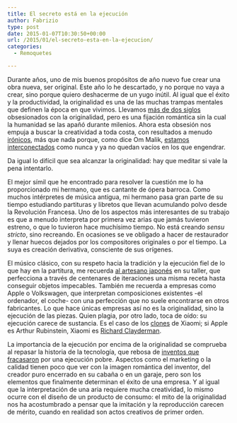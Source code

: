 ```yaml
---
title: El secreto está en la ejecución
author: Fabrizio
type: post
date: 2015-01-07T10:30:50+00:00
url: /2015/01/el-secreto-esta-en-la-ejecucion/
categories:
  - Remoquetes

---
```

Durante años, uno de mis buenos propósitos de año nuevo fue crear una obra nueva, ser original. Este año lo he descartado, y no porque no vaya a crear, sino porque quiero deshacerme de un yugo inútil. Al igual que el éxito y la productividad, la originalidad es una de las muchas trampas mentales que definen la época en que vivimos. Llevamos <a href="http://en.wikipedia.org/wiki/Originality" target="_blank">más de dos siglos</a> obsesionados con la originalidad, pero es una fijación romántica sin la cual la humanidad se las apañó durante milenios. Ahora esta obsesión nos empuja a buscar la creatividad a toda costa, con resultados a menudo <a href="http://www.brainpickings.org/2014/09/26/cryptomnesia-psychology-of-writing/" target="_blank">irónicos</a>, más que nada porque, como dice Om Malik, <a href="http://om.co/2015/01/03/on-being-original/" target="_blank">estamos interconectados</a> como nunca y ya no quedan vacíos en los que engendrar.

Da igual lo difícil que sea alcanzar la originalidad: hay que meditar si vale la pena intentarlo.

El mejor símil que he encontrado para resolver la cuestión me lo ha proporcionado mi hermano, que es cantante de ópera barroca. Como muchos intérpretes de música antigua, mi hermano pasa gran parte de su tiempo estudiando partituras y libretos que llevan acumulando polvo desde la Revolución Francesa. Uno de los aspectos más interesantes de su trabajo es que a menudo interpreta por primera vez arias que jamás tuvieron estreno, o que lo tuvieron hace muchísimo tiempo. No está creando _sensu stricto_, sino recreando. En ocasiones se ve obligado a hacer de restaurador y llenar huecos dejados por los compositores originales o por el tiempo. La suya es creación derivativa, consciente de sus orígenes.

El músico clásico, con su respeto hacia la tradición y la ejecución fiel de lo que hay en la partitura, me recuerda <a href="http://en.wikipedia.org/wiki/Japanese_swordsmithing" target="_blank">al artesano japonés</a> en su taller, que perfecciona a través de centenares de iteraciones una misma receta hasta conseguir objetos impecables. También me recuerda a empresas como Apple o Volkswagen, que interpretan composiciones existentes -el ordenador, el coche- con una perfección que no suele encontrarse en otros fabricantes. Lo que hace únicas empresas así no es la originalidad, sino la ejecución de las piezas. Quien plagia, por otro lado, toca de oído: su ejecución carece de sustancia. Es el caso de los <a href="http://www.cultofandroid.com/66569/xiaomi-dont-copy-apple/" target="_blank">clones</a> de Xiaomi; si Apple es Arthur Rubinstein, Xiaomi es <a href="http://en.wikipedia.org/wiki/Richard_Clayderman" target="_blank">Richard Clayderman</a>.

La importancia de la ejecución por encima de la originalidad se comprueba al repasar la historia de la tecnología, que rebosa de <a href="http://listverse.com/2013/01/12/10-innovative-pieces-of-technology-that-failed-miserably/" target="_blank">inventos que fracasaron</a> por una ejecución pobre. Aspectos como el marketing o la calidad tienen poco que ver con la imagen romántica del inventor, del creador puro encerrado en su cabaña o en un garaje, pero son los elementos que finalmente determinan el éxito de una empresa. Y al igual que la interpretación de una aria requiere mucha creatividad, lo mismo ocurre con el diseño de un producto de consumo: el mito de la originalidad nos ha acostumbrado a pensar que la imitación y la reproducción carecen de mérito, cuando en realidad son actos creativos de primer orden.